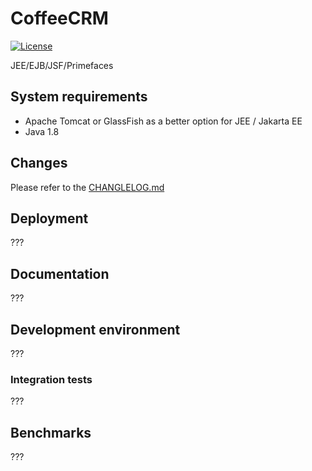 # CoffeeCRM
[![License](https://img.shields.io/badge/License-Apache%202.0-blue.svg)](https://opensource.org/licenses/GPL-3.0)

JEE/EJB/JSF/Primefaces

## System requirements

* Apache Tomcat or GlassFish as a better option for JEE / Jakarta EE
* Java 1.8

## Changes

Please refer to the [CHANGLELOG.md](CHANGLELOG.md)

## Deployment
???
## Documentation
???
## Development environment
???
### Integration tests
???
## Benchmarks
???
